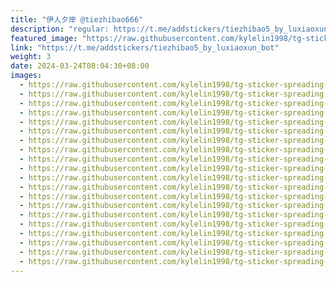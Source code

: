 ```yaml
---
title: "伊人夕岸 @tiezhibao666"
description: "regular: https://t.me/addstickers/tiezhibao5_by_luxiaoxun_bot"
featured_image: "https://raw.githubusercontent.com/kylelin1998/tg-sticker-spreading-worldwide-images/main/img/2a6908ce-f70b-4209-ab84-341637f49b2d.jpg"
link: "https://t.me/addstickers/tiezhibao5_by_luxiaoxun_bot"
weight: 3
date: 2024-03-24T08:04:30+08:00
images:
  - https://raw.githubusercontent.com/kylelin1998/tg-sticker-spreading-worldwide-images/main/img/2a6908ce-f70b-4209-ab84-341637f49b2d.jpg
  - https://raw.githubusercontent.com/kylelin1998/tg-sticker-spreading-worldwide-images/main/img/8bf79841-3666-4c51-8b4c-5e1a9de9b08d.jpg
  - https://raw.githubusercontent.com/kylelin1998/tg-sticker-spreading-worldwide-images/main/img/e4b70634-3166-454c-8cca-fd69de4693f2.jpg
  - https://raw.githubusercontent.com/kylelin1998/tg-sticker-spreading-worldwide-images/main/img/71f4a2af-dc08-43ed-ab4e-d90ca6f7bfbe.jpg
  - https://raw.githubusercontent.com/kylelin1998/tg-sticker-spreading-worldwide-images/main/img/ec10683a-9d3f-4027-a0ba-34f00c46145e.jpg
  - https://raw.githubusercontent.com/kylelin1998/tg-sticker-spreading-worldwide-images/main/img/7de20ec0-d269-48db-8219-21a1b68d5b23.jpg
  - https://raw.githubusercontent.com/kylelin1998/tg-sticker-spreading-worldwide-images/main/img/78d64097-a162-43b9-9cf0-4d8e56bf39a2.jpg
  - https://raw.githubusercontent.com/kylelin1998/tg-sticker-spreading-worldwide-images/main/img/f81f06eb-636b-4e0b-966b-d28ffef11111.jpg
  - https://raw.githubusercontent.com/kylelin1998/tg-sticker-spreading-worldwide-images/main/img/3c4bfd08-9b7f-4f20-b7fb-41d2e9df9b64.jpg
  - https://raw.githubusercontent.com/kylelin1998/tg-sticker-spreading-worldwide-images/main/img/17a662f3-8ad7-4310-8437-288c392aa161.jpg
  - https://raw.githubusercontent.com/kylelin1998/tg-sticker-spreading-worldwide-images/main/img/40999810-3749-4ed9-97ac-9fa94f96a1fc.jpg
  - https://raw.githubusercontent.com/kylelin1998/tg-sticker-spreading-worldwide-images/main/img/f35f01b1-f549-4bd0-b10f-efc9b3a063d4.jpg
  - https://raw.githubusercontent.com/kylelin1998/tg-sticker-spreading-worldwide-images/main/img/c3feac4d-5b43-41d7-a3b1-423962e76775.jpg
  - https://raw.githubusercontent.com/kylelin1998/tg-sticker-spreading-worldwide-images/main/img/d29b7ef0-c45b-49f7-85d4-6e618a15b4f0.jpg
  - https://raw.githubusercontent.com/kylelin1998/tg-sticker-spreading-worldwide-images/main/img/557e0037-8b4e-4b9b-9eb7-6356987b9d73.jpg
  - https://raw.githubusercontent.com/kylelin1998/tg-sticker-spreading-worldwide-images/main/img/e2c1c9eb-9ff3-4b1a-8ab4-393aabd6c286.jpg
  - https://raw.githubusercontent.com/kylelin1998/tg-sticker-spreading-worldwide-images/main/img/54f6b741-f82f-4544-92eb-77eed1d1b772.jpg
  - https://raw.githubusercontent.com/kylelin1998/tg-sticker-spreading-worldwide-images/main/img/6ce13320-aa8f-42e8-b939-8407c3b71948.jpg
  - https://raw.githubusercontent.com/kylelin1998/tg-sticker-spreading-worldwide-images/main/img/18203855-1821-4fe3-a4f2-8cad7dc4a89e.jpg
  - https://raw.githubusercontent.com/kylelin1998/tg-sticker-spreading-worldwide-images/main/img/94cc3d2a-39ab-4431-b5b4-732c42cf7d48.jpg
---
```

